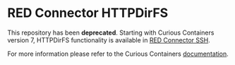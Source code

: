 # RED Connector HTTPDirFS

This repository has been **deprecated**. Starting with Curious Containers version 7, HTTPDirFS functionality is available in [RED Connector SSH](https://github.com/curious-containers/red-connector-http).

For more information please refer to the Curious Containers [documentation](https://curious-containers.github.io/).
